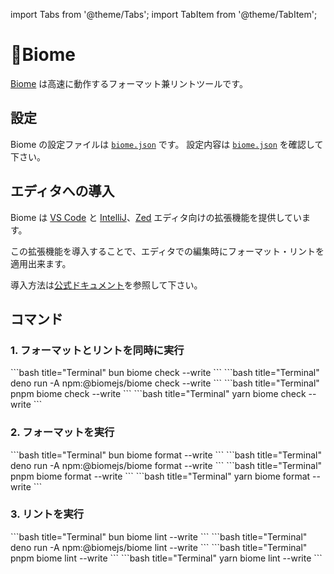 import Tabs from '@theme/Tabs';
import TabItem from '@theme/TabItem';

# 🔹Biome

[Biome](https://biomejs.dev/ja/) は高速に動作するフォーマット兼リントツールです。

## 設定

Biome の設定ファイルは [`biome.json`](https://biomejs.dev/ja/guides/configure-biome/) です。
設定内容は [`biome.json`](https://github.com/OpenUp-LabTakizawa/caravan-kidstec/blob/main/biome.json) を確認して下さい。

## エディタへの導入

Biome は [VS Code](https://code.visualstudio.com/) と [IntelliJ](https://www.jetbrains.com/ja-jp/idea/)、[Zed](https://zed.dev/) エディタ向けの拡張機能を提供しています。

この拡張機能を導入することで、エディタでの編集時にフォーマット・リントを適用出来ます。

導入方法は[公式ドキュメント](https://biomejs.dev/ja/guides/editors/first-party-extensions/)を参照して下さい。

## コマンド

### 1. フォーマットとリントを同時に実行

<Tabs>
  <TabItem value="bun" label="Bun" default>
    ```bash title="Terminal"
    bun biome check --write
    ```
  </TabItem>
  <TabItem value="deno" label="Deno">
    ```bash title="Terminal"
    deno run -A npm:@biomejs/biome check --write
    ```
  </TabItem>
  <TabItem value="pnpm" label="pnpm">
    ```bash title="Terminal"
    pnpm biome check --write
    ```
  </TabItem>
  <TabItem value="yarn" label="yarn">
    ```bash title="Terminal"
    yarn biome check --write
    ```
  </TabItem>
</Tabs>

### 2. フォーマットを実行

<Tabs>
  <TabItem value="bun" label="Bun" default>
    ```bash title="Terminal"
    bun biome format --write
    ```
  </TabItem>
  <TabItem value="deno" label="Deno">
    ```bash title="Terminal"
    deno run -A npm:@biomejs/biome format --write
    ```
  </TabItem>
  <TabItem value="pnpm" label="pnpm">
    ```bash title="Terminal"
    pnpm biome format --write
    ```
  </TabItem>
  <TabItem value="yarn" label="yarn">
    ```bash title="Terminal"
    yarn biome format --write
    ```
  </TabItem>
</Tabs>

### 3. リントを実行

<Tabs>
  <TabItem value="bun" label="Bun" default>
    ```bash title="Terminal"
    bun biome lint --write
    ```
  </TabItem>
  <TabItem value="deno" label="Deno">
    ```bash title="Terminal"
    deno run -A npm:@biomejs/biome lint --write
    ```
  </TabItem>
  <TabItem value="pnpm" label="pnpm">
    ```bash title="Terminal"
    pnpm biome lint --write
    ```
  </TabItem>
  <TabItem value="yarn" label="yarn">
    ```bash title="Terminal"
    yarn biome lint --write
    ```
  </TabItem>
</Tabs>

